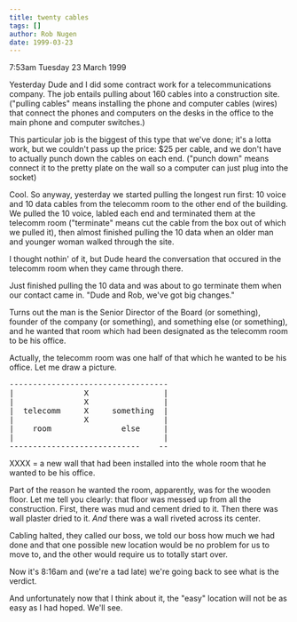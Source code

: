 ```yaml
---
title: twenty cables
tags: []
author: Rob Nugen
date: 1999-03-23
---
```


<p class=date>7:53am Tuesday 23 March 1999</p>

<p>Yesterday Dude and I did some contract work for a telecommunications company. The job entails pulling about 160 cables into a construction site.  ("pulling cables" means installing the phone and computer cables (wires) that connect the phones and computers on the desks in the office to the main phone and computer switches.)

<p>This particular job is the biggest of this type that we've done; it's a lotta work, but we couldn't pass up the price: $25 per cable, and we don't have to actually punch down the cables on each end. ("punch down" means connect it to the pretty plate on the wall so a computer can just plug into the socket)

<p>Cool.  So anyway, yesterday we started pulling the longest run first: 10 voice and 10 data cables from the telecomm room to the other end of the building.  We pulled the 10 voice, labled each end and terminated them at the telecomm room ("terminate" means cut the cable from the box out of which we pulled it), then almost finished pulling the 10 data when an older man and younger woman walked through the site.

<p>I thought nothin' of it, but Dude heard the conversation that occured in the telecomm room when they came through there.

<p>Just finished pulling the 10 data and was about to go terminate them when our contact came in. "Dude and Rob, we've got big changes."

<p>Turns out the man is the Senior Director of the Board (or something), founder of the company (or something), and something else (or something), and he wanted that room which had been designated as the telecomm room to be his office.

<p>Actually, the telecomm room was one half of that which he wanted to be his office.  Let me draw a picture.

<pre>
----------------------------------
|               X                |
|               X                |
|  telecomm     X     something  |
|               X                |
|    room               else     |
|                                |
----------------------------    --
</pre>


<p>XXXX = a new wall that had been installed into the whole room that he wanted to be his office.

<p>Part of the reason he wanted the room, apparently, was for the wooden floor.  Let me tell you clearly: that floor was messed up from all the construction.  First, there was mud and cement dried to it. Then there was wall plaster dried to it.  <em>And</em> there was a wall riveted across its center.

<p>Cabling halted, they called our boss, we told our boss how much we had done and that one possible new location would be no problem for us to move to, and the other would require us to totally start over.

<p>Now it's 8:16am and (we're a tad late) we're going back to see what is the verdict.

<p>And unfortunately now that I think about it, the "easy" location will not be as easy as I had hoped.  We'll see.
